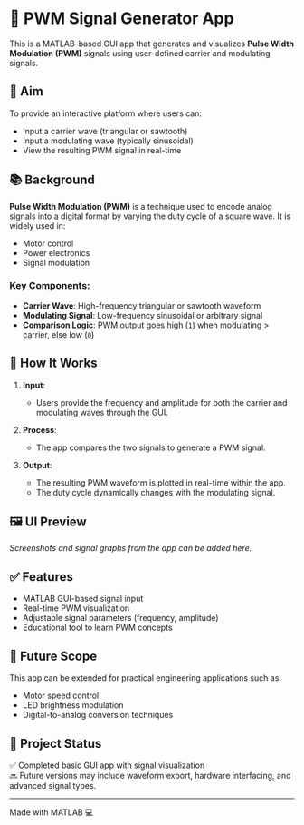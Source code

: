 # 🔧 PWM Signal Generator App

This is a MATLAB-based GUI app that generates and visualizes **Pulse Width Modulation (PWM)** signals using user-defined carrier and modulating signals.

## 🎯 Aim

To provide an interactive platform where users can:
- Input a carrier wave (triangular or sawtooth)
- Input a modulating wave (typically sinusoidal)
- View the resulting PWM signal in real-time

## 📚 Background

**Pulse Width Modulation (PWM)** is a technique used to encode analog signals into a digital format by varying the duty cycle of a square wave. It is widely used in:
- Motor control
- Power electronics
- Signal modulation

### Key Components:
- **Carrier Wave**: High-frequency triangular or sawtooth waveform
- **Modulating Signal**: Low-frequency sinusoidal or arbitrary signal
- **Comparison Logic**: PWM output goes high (`1`) when modulating > carrier, else low (`0`)

## 🧠 How It Works

1. **Input**:
   - Users provide the frequency and amplitude for both the carrier and modulating waves through the GUI.

2. **Process**:
   - The app compares the two signals to generate a PWM signal.

3. **Output**:
   - The resulting PWM waveform is plotted in real-time within the app.
   - The duty cycle dynamically changes with the modulating signal.

## 🖼️ UI Preview

*Screenshots and signal graphs from the app can be added here.*

## ✅ Features

- MATLAB GUI-based signal input
- Real-time PWM visualization
- Adjustable signal parameters (frequency, amplitude)
- Educational tool to learn PWM concepts

## 🚀 Future Scope

This app can be extended for practical engineering applications such as:
- Motor speed control
- LED brightness modulation
- Digital-to-analog conversion techniques

## 📁 Project Status

✅ Completed basic GUI app with signal visualization  
🔜 Future versions may include waveform export, hardware interfacing, and advanced signal types.

---

Made with MATLAB 💻
